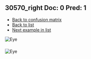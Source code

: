 ## 30570_right Doc: 0 Pred: 1
- [Back to confusion matrix](https://github.com/juliandewit/kaggle_retinopathy/blob/master/matrix.md)
- [Back to list](https://github.com/juliandewit/kaggle_retinopathy/blob/master/lists/01/list.md)
- [Next example in list](https://github.com/juliandewit/kaggle_retinopathy/blob/master/lists/01/30/3058_right.md)

![Eye](https://retinopaty.blob.core.windows.net/size1024/30570_right_0.jpeg)

### 

![Eye]()
